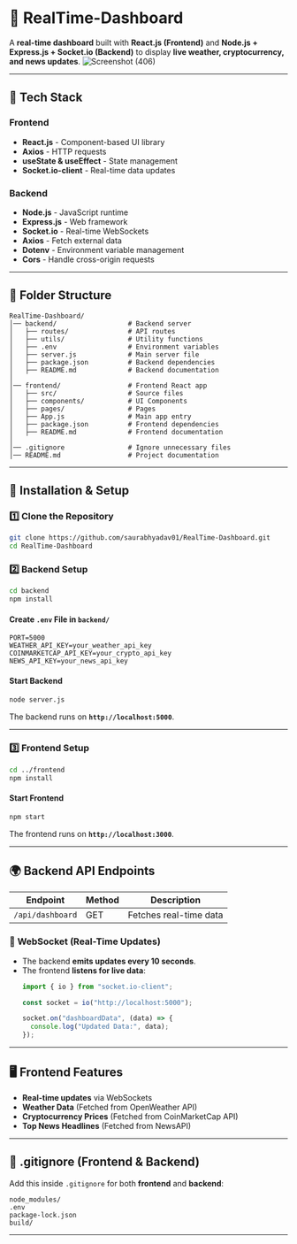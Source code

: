 
# 🚀 RealTime-Dashboard  

A **real-time dashboard** built with **React.js (Frontend)** and **Node.js + Express.js + Socket.io (Backend)** to display **live weather, cryptocurrency, and news updates**.
![Screenshot (406)](https://github.com/user-attachments/assets/e3e377aa-37d5-440c-a93d-de468dc69278)


---

## 📌 **Tech Stack**
### **Frontend**
- **React.js** - Component-based UI library  
- **Axios** - HTTP requests  
- **useState & useEffect** - State management  
- **Socket.io-client** - Real-time data updates  

### **Backend**
- **Node.js** - JavaScript runtime  
- **Express.js** - Web framework  
- **Socket.io** - Real-time WebSockets  
- **Axios** - Fetch external data  
- **Dotenv** - Environment variable management  
- **Cors** - Handle cross-origin requests  

---

## 📂 **Folder Structure**
```
RealTime-Dashboard/
│── backend/                  # Backend server
│   ├── routes/               # API routes
│   ├── utils/                # Utility functions
│   ├── .env                  # Environment variables
│   ├── server.js             # Main server file
│   ├── package.json          # Backend dependencies
│   ├── README.md             # Backend documentation
│
│── frontend/                 # Frontend React app
│   ├── src/                  # Source files
│   ├── components/           # UI Components
│   ├── pages/                # Pages
│   ├── App.js                # Main app entry
│   ├── package.json          # Frontend dependencies
│   ├── README.md             # Frontend documentation
│
│── .gitignore                # Ignore unnecessary files
│── README.md                 # Project documentation
```

---

## 🔧 **Installation & Setup**
### **1️⃣ Clone the Repository**
```sh
git clone https://github.com/saurabhyadav01/RealTime-Dashboard.git
cd RealTime-Dashboard
```

### **2️⃣ Backend Setup**
```sh
cd backend
npm install
```
#### **Create `.env` File in `backend/`**
```
PORT=5000
WEATHER_API_KEY=your_weather_api_key
COINMARKETCAP_API_KEY=your_crypto_api_key
NEWS_API_KEY=your_news_api_key
```
#### **Start Backend**
```sh
node server.js
```
The backend runs on **`http://localhost:5000`**.

---

### **3️⃣ Frontend Setup**
```sh
cd ../frontend
npm install
```
#### **Start Frontend**
```sh
npm start
```
The frontend runs on **`http://localhost:3000`**.

---

## 🌍 **Backend API Endpoints**
| Endpoint                   | Method | Description                  |
|----------------------------|--------|------------------------------|
| `/api/dashboard`           | GET    | Fetches real-time data       |

### 📡 **WebSocket (Real-Time Updates)**
- The backend **emits updates every 10 seconds**.
- The frontend **listens for live data**:
  ```js
  import { io } from "socket.io-client";

  const socket = io("http://localhost:5000");

  socket.on("dashboardData", (data) => {
    console.log("Updated Data:", data);
  });
  ```

---

## 🖥️ **Frontend Features**
- **Real-time updates** via WebSockets  
- **Weather Data** (Fetched from OpenWeather API)  
- **Cryptocurrency Prices** (Fetched from CoinMarketCap API)  
- **Top News Headlines** (Fetched from NewsAPI)  

---

## 📜 **.gitignore (Frontend & Backend)**
Add this inside `.gitignore` for both **frontend** and **backend**:
```
node_modules/
.env
package-lock.json
build/
```

---
